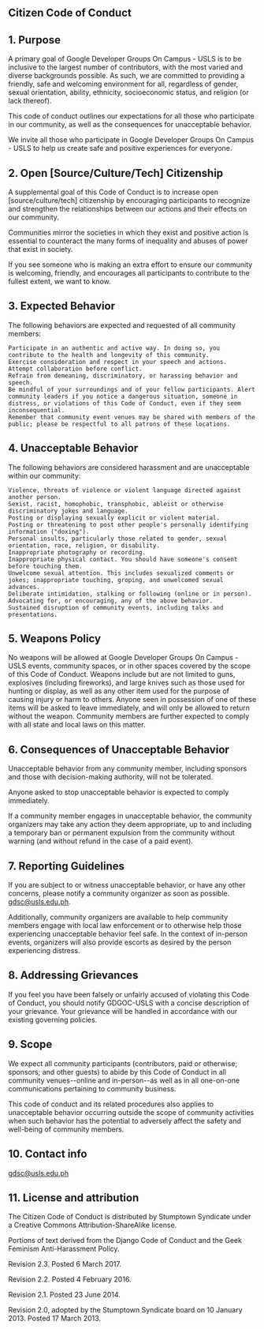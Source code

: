 ## Citizen Code of Conduct
## 1. Purpose

A primary goal of Google Developer Groups On Campus - USLS is to be inclusive to the largest number of contributors, with the most varied and diverse backgrounds possible. As such, we are committed to providing a friendly, safe and welcoming environment for all, regardless of gender, sexual orientation, ability, ethnicity, socioeconomic status, and religion (or lack thereof).

This code of conduct outlines our expectations for all those who participate in our community, as well as the consequences for unacceptable behavior.

We invite all those who participate in Google Developer Groups On Campus - USLS to help us create safe and positive experiences for everyone.
## 2. Open [Source/Culture/Tech] Citizenship

A supplemental goal of this Code of Conduct is to increase open [source/culture/tech] citizenship by encouraging participants to recognize and strengthen the relationships between our actions and their effects on our community.

Communities mirror the societies in which they exist and positive action is essential to counteract the many forms of inequality and abuses of power that exist in society.

If you see someone who is making an extra effort to ensure our community is welcoming, friendly, and encourages all participants to contribute to the fullest extent, we want to know.
## 3. Expected Behavior

The following behaviors are expected and requested of all community members:

    Participate in an authentic and active way. In doing so, you contribute to the health and longevity of this community.
    Exercise consideration and respect in your speech and actions.
    Attempt collaboration before conflict.
    Refrain from demeaning, discriminatory, or harassing behavior and speech.
    Be mindful of your surroundings and of your fellow participants. Alert community leaders if you notice a dangerous situation, someone in distress, or violations of this Code of Conduct, even if they seem inconsequential.
    Remember that community event venues may be shared with members of the public; please be respectful to all patrons of these locations.

## 4. Unacceptable Behavior

The following behaviors are considered harassment and are unacceptable within our community:

    Violence, threats of violence or violent language directed against another person.
    Sexist, racist, homophobic, transphobic, ableist or otherwise discriminatory jokes and language.
    Posting or displaying sexually explicit or violent material.
    Posting or threatening to post other people's personally identifying information ("doxing").
    Personal insults, particularly those related to gender, sexual orientation, race, religion, or disability.
    Inappropriate photography or recording.
    Inappropriate physical contact. You should have someone's consent before touching them.
    Unwelcome sexual attention. This includes sexualized comments or jokes; inappropriate touching, groping, and unwelcomed sexual advances.
    Deliberate intimidation, stalking or following (online or in person).
    Advocating for, or encouraging, any of the above behavior.
    Sustained disruption of community events, including talks and presentations.

## 5. Weapons Policy

No weapons will be allowed at Google Developer Groups On Campus - USLS events, community spaces, or in other spaces covered by the scope of this Code of Conduct. Weapons include but are not limited to guns, explosives (including fireworks), and large knives such as those used for hunting or display, as well as any other item used for the purpose of causing injury or harm to others. Anyone seen in possession of one of these items will be asked to leave immediately, and will only be allowed to return without the weapon. Community members are further expected to comply with all state and local laws on this matter.
## 6. Consequences of Unacceptable Behavior

Unacceptable behavior from any community member, including sponsors and those with decision-making authority, will not be tolerated.

Anyone asked to stop unacceptable behavior is expected to comply immediately.

If a community member engages in unacceptable behavior, the community organizers may take any action they deem appropriate, up to and including a temporary ban or permanent expulsion from the community without warning (and without refund in the case of a paid event).
## 7. Reporting Guidelines

If you are subject to or witness unacceptable behavior, or have any other concerns, please notify a community organizer as soon as possible. gdsc@usls.edu.ph.

Additionally, community organizers are available to help community members engage with local law enforcement or to otherwise help those experiencing unacceptable behavior feel safe. In the context of in-person events, organizers will also provide escorts as desired by the person experiencing distress.
## 8. Addressing Grievances

If you feel you have been falsely or unfairly accused of violating this Code of Conduct, you should notify GDGOC-USLS with a concise description of your grievance. Your grievance will be handled in accordance with our existing governing policies.
## 9. Scope

We expect all community participants (contributors, paid or otherwise; sponsors; and other guests) to abide by this Code of Conduct in all community venues--online and in-person--as well as in all one-on-one communications pertaining to community business.

This code of conduct and its related procedures also applies to unacceptable behavior occurring outside the scope of community activities when such behavior has the potential to adversely affect the safety and well-being of community members.
## 10. Contact info

gdsc@usls.edu.ph
## 11. License and attribution

The Citizen Code of Conduct is distributed by Stumptown Syndicate under a Creative Commons Attribution-ShareAlike license.

Portions of text derived from the Django Code of Conduct and the Geek Feminism Anti-Harassment Policy.

Revision 2.3. Posted 6 March 2017.

Revision 2.2. Posted 4 February 2016.

Revision 2.1. Posted 23 June 2014.

Revision 2.0, adopted by the Stumptown Syndicate board on 10 January 2013. Posted 17 March 2013.
